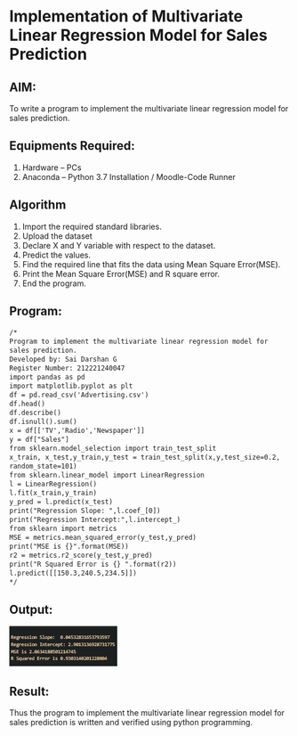 # Implementation of Multivariate Linear Regression Model for Sales Prediction
## AIM:
To write a program to implement the multivariate linear regression model for sales prediction.
## Equipments Required:
1. Hardware – PCs
2. Anaconda – Python 3.7 Installation / Moodle-Code Runner
## Algorithm
1. Import the required standard libraries.
2. Upload the dataset
3. Declare X and Y variable with respect to the dataset.
4. Predict the values.
5. Find the required line that fits the data using Mean Square Error(MSE).
6. Print the Mean Square Error(MSE) and R square error.
7. End the program.
## Program:
```
/*
Program to implement the multivariate linear regression model for sales prediction.
Developed by: Sai Darshan G
Register Number: 212221240047
import pandas as pd
import matplotlib.pyplot as plt
df = pd.read_csv('Advertising.csv')
df.head()
df.describe()
df.isnull().sum()
x = df[['TV','Radio','Newspaper']]
y = df["Sales"]
from sklearn.model_selection import train_test_split
x_train, x_test,y_train,y_test = train_test_split(x,y,test_size=0.2, random_state=101)
from sklearn.linear_model import LinearRegression
l = LinearRegression()
l.fit(x_train,y_train)
y_pred = l.predict(x_test)
print("Regression Slope: ",l.coef_[0])
print("Regression Intercept:",l.intercept_)
from sklearn import metrics
MSE = metrics.mean_squared_error(y_test,y_pred)
print("MSE is {}".format(MSE))
r2 = metrics.r2_score(y_test,y_pred)
print("R Squared Error is {} ".format(r2))
l.predict([[150.3,240.5,234.5]])
*/
```
## Output:
![inp](1.png)
## Result:
Thus the program to implement the multivariate linear regression model for sales prediction is written and verified using python programming.
